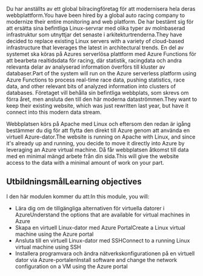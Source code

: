 <span data-ttu-id="f6105-101">Du har anställts av ett global bilracingföretag för att modernisera hela deras webbplattform.</span><span class="sxs-lookup"><span data-stu-id="f6105-101">You have been hired by a global auto racing company to modernize their entire monitoring and web platform.</span></span> <span data-ttu-id="f6105-102">De har bestämt sig för att ersätta sina befintliga Linux-servrar med olika typer av molnbaserad infrastruktur som utnyttjar det senaste i arkitekturtrenderna.</span><span class="sxs-lookup"><span data-stu-id="f6105-102">They have decided to replace existing Linux servers with a variety of cloud-based infrastructure that leverages the latest in architectural trends.</span></span> <span data-ttu-id="f6105-103">En del av systemet ska köras på Azures serverlösa plattform med Azure Functions för att bearbeta realtidsdata för racing, där statistik, racingdata och andra relevanta delar av analyserad information överförs till kluster av databaser.</span><span class="sxs-lookup"><span data-stu-id="f6105-103">Part of the system will run on the Azure serverless platform using Azure Functions to process real-time race data, pushing statistics, race data, and other relevant bits of analyzed information into clusters of databases.</span></span> <span data-ttu-id="f6105-104">Företaget vill behålla sin befintliga webbplats, som skrevs om förra året, men ansluta den till den här moderna dataströmmen.</span><span class="sxs-lookup"><span data-stu-id="f6105-104">They want to keep their existing website, which was just rewritten last year, but have it connect into this modern data stream.</span></span>

<span data-ttu-id="f6105-105">Webbplatsen körs på Apache med Linux och eftersom den redan är igång bestämmer du dig för att flytta den direkt till Azure genom att använda en virtuell Azure-dator.</span><span class="sxs-lookup"><span data-stu-id="f6105-105">The website is running on Apache with Linux, and since it's already up and running, you decide to move it directly into Azure by leveraging an Azure virtual machine.</span></span> <span data-ttu-id="f6105-106">Då får webbplatsen åtkomst till data med en minimal mängd arbete från din sida.</span><span class="sxs-lookup"><span data-stu-id="f6105-106">This will give the website access to the data with a minimal amount of work on your part.</span></span>

## <a name="learning-objectives"></a><span data-ttu-id="f6105-107">Utbildningsmål</span><span class="sxs-lookup"><span data-stu-id="f6105-107">Learning objectives</span></span>

<span data-ttu-id="f6105-108">I den här modulen kommer du att:</span><span class="sxs-lookup"><span data-stu-id="f6105-108">In this module, you will:</span></span>

- <span data-ttu-id="f6105-109">Lära dig om de tillgängliga alternativen för virtuella datorer i Azure</span><span class="sxs-lookup"><span data-stu-id="f6105-109">Understand the options that are available for virtual machines in Azure</span></span>
- <span data-ttu-id="f6105-110">Skapa en virtuell Linux-dator med Azure Portal</span><span class="sxs-lookup"><span data-stu-id="f6105-110">Create a Linux virtual machine using the Azure portal</span></span>
- <span data-ttu-id="f6105-111">Ansluta till en virtuell Linux-dator med SSH</span><span class="sxs-lookup"><span data-stu-id="f6105-111">Connect to a running Linux virtual machine using SSH</span></span>
- <span data-ttu-id="f6105-112">Installera programvara och ändra nätverkskonfigurationen på en virtuell dator via Azure-portalen</span><span class="sxs-lookup"><span data-stu-id="f6105-112">Install software and change the network configuration on a VM using the Azure portal</span></span>